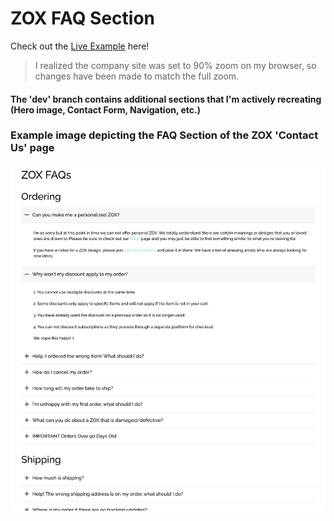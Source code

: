 # ZOX FAQ Section

Check out the [Live Example](https://zox-faq.netlify.app/) here!

>I realized the company site was set to 90% zoom on my browser, so changes have been made to match the full zoom. 

#### The 'dev' branch contains additional sections that I'm actively recreating (Hero image, Contact Form, Navigation, etc.)

### Example image depicting the FAQ Section of the ZOX 'Contact Us' page

<img src='./src/assets/faq-section-detailed.png' alt="FAQ">
